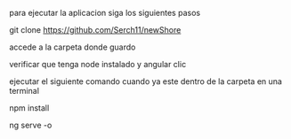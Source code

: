 para ejecutar la aplicacion siga los siguientes pasos

git clone https://github.com/Serch11/newShore

accede a la carpeta donde guardo

verificar que tenga node instalado y angular clic

ejecutar el siguiente comando cuando ya este dentro de la carpeta en una terminal

npm install

ng serve -o
